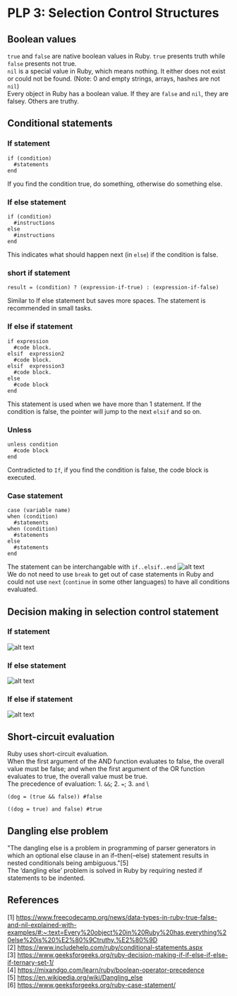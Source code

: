 # PLP 3: Selection Control Structures
## Boolean values
``true`` and ``false`` are native boolean values in Ruby. ``true`` presents truth while ``false`` presents not true.\
``nil`` is a special value in Ruby, which means nothing. It either does not exist or could not be found. (Note: 0 and empty strings, arrays, hashes are not ``nil``)\
Every object in Ruby has a boolean value. If they are ``false`` and ``nil``, they are falsey. Others are truthy.

## Conditional statements
### If statement
```
if (condition)
  #statements
end 
```
If you find the condition true, do something, otherwise do something else.

### If else statement
```
if (condition)
  #instructions
else
  #instructions
end
```
This indicates what should happen next (in ``else``) if the condition is false.

### short if statement
```
result = (condition) ? (expression-if-true) : (expression-if-false)
```
Similar to If else statement but saves more spaces. The statement is recommended in small tasks.

### If else if statement
```
if expression
  #code block.
elsif  expression2
  #code block.   
elsif  expression3
  #code block.   
else
  #code block
end 
```
This statement is used when we have more than 1 statement. If the condition is false, the pointer will jump to the next ``elsif`` and so on.

### Unless
```
unless condition
  #code block
end
```
Contradicted to ``If``, if you find the condition is false, the code block is executed.

### Case statement
```
case (variable name)
when (condition)
  #statements
when (condition)
  #statements
else
  #statements
end
```
The statement can be interchangable with ``if..elsif..end``
![alt text](https://media.geeksforgeeks.org/wp-content/uploads/ruby-case.jpg) \
We do not need to use ``break`` to get out of case statements in Ruby and could not use ``next`` (``continue`` in some other languages) to have all conditions evaluated.
## Decision making in selection control statement 
### If statement
![alt text](https://media.geeksforgeeks.org/wp-content/uploads/rubyif-statement.png) 
### If else statement
![alt text](https://media.geeksforgeeks.org/wp-content/uploads/if-else-statementruby.jpg) 
### If else if statement
![alt text](https://media.geeksforgeeks.org/wp-content/uploads/if-else-if-statementruby.jpg) 

## Short-circuit evaluation
Ruby uses short-circuit evaluation. \
When the first argument of the AND function evaluates to false, the overall value must be false; and when the first argument of the OR function evaluates to true, the overall value must be true. \
The precedence of evaluation: 1. ``&&``; 2. ``=``; 3. ``and`` \
```
(dog = (true && false)) #false
```
```
((dog = true) and false) #true
```

## Dangling else problem
"The dangling else is a problem in programming of parser generators in which an optional else clause in an if–then(–else) statement results in nested conditionals being ambiguous."[5] \
The ‘dangling else’ problem is solved in Ruby by requiring nested if statements to be indented. 

## References
[1] https://www.freecodecamp.org/news/data-types-in-ruby-true-false-and-nil-explained-with-examples/#:~:text=Every%20object%20in%20Ruby%20has,everything%20else%20is%20%E2%80%9Ctruthy.%E2%80%9D \
[2] https://www.includehelp.com/ruby/conditional-statements.aspx \
[3] https://www.geeksforgeeks.org/ruby-decision-making-if-if-else-if-else-if-ternary-set-1/ \
[4] https://mixandgo.com/learn/ruby/boolean-operator-precedence \
[5] https://en.wikipedia.org/wiki/Dangling_else \
[6] https://www.geeksforgeeks.org/ruby-case-statement/
